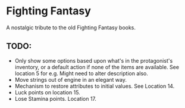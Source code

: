 ﻿# Fighting Fantasy

A nostalgic tribute to the old Fighting Fantasy books.

## TODO:

- Only show some options based upon what's in the protagonist's inventory, or a default action if none of the items are available. See location 5 for e.g. Might need to alter description also.
- Move strings out of engine in an elegant way.
- Mechanism to restore attributes to initial values. See Location 14.
- Luck points on location 15.
- Lose Stamina points. Location 17.
